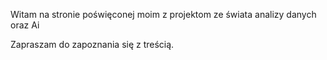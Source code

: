 Witam na stronie poświęconej moim z projektom ze świata analizy danych oraz Ai 

Zapraszam do zapoznania się z treścią.